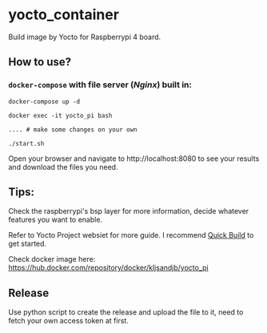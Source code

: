 # yocto_container

Build image by Yocto for Raspberrypi 4 board.

## How to use?

### `docker-compose` with file server (*Nginx*) built in:

```
docker-compose up -d

docker exec -it yocto_pi bash

.... # make some changes on your own

./start.sh
```

Open your browser and navigate to http://localhost:8080 to see your results and download the files you need.

## Tips:

Check the raspberrypi's bsp layer for more information, decide whatever features you want to enable. 

Refer to Yocto Project websiet for more guide. I recommend [Quick Build](https://www.yoctoproject.org/docs/3.1/brief-yoctoprojectqs/brief-yoctoprojectqs.html) to get started.

Check docker image here: https://hub.docker.com/repository/docker/kljsandjb/yocto_pi

## Release

Use python script to create the release and upload the file to it, need to fetch your own access token at first.
